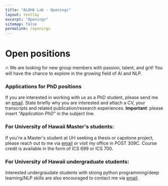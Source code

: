 ```yaml
---
title: "ALOHA Lab - Openings"
layout: textlay
excerpt: "Openings"
sitemap: false
permalink: /openings
---
```


# Open positions

🔥 We are looking for new group members with passion, talent, and grit! You will have the chance to explore in the growing field of AI and NLP.

### Applications for PhD positions
If you are interested in working with us as a PhD student, please send me an [email](mailto:haopengz@hawaii.edu). State briefly why you are interested and attach a CV, your transcripts and related publication/research experiences. **Important**: please insert _"Application PhD"_ in the subject line. 

### For University of Hawaii Master's students:
If you're a Master's student at UH seeking a thesis or capstone project, please reach out to me via [email](mailto:haopengz@hawaii.edu) or visit my office in POST 309C. Course credit is available in the form of ICS 699 or ICS 700.

### For University of Hawaii undergraduate students:
Interested undergraudate students with strong python programming/deep learning/NLP skills are also encouraged to contact me via [email](mailto:haopengz@hawaii.edu).

